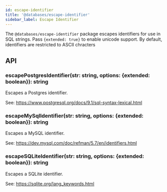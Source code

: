 ```yaml
---
id: escape-identifier
title: '@databases/escape-identifier'
sidebar_label: Escape Identifier
---
```


The `@databases/escape-identifier` package escapes identifiers for use in SQL strings. Pass `{extended: true}` to enable unicode support. By default, identifiers are restricted to ASCII chracters

## API

### escapePostgresIdentifier(str: string, options: {extended: boolean}): string

Escapes a Postgres identifier.

See: https://www.postgresql.org/docs/9.1/sql-syntax-lexical.html

### escapeMySqlIdentifier(str: string, options: {extended: boolean}): string

Escapes a MySQL identifier.

See: https://dev.mysql.com/doc/refman/5.7/en/identifiers.html

### escapeSQLiteIdentifier(str: string, options: {extended: boolean}): string

Escapes a SQLite identifier.

See: https://sqlite.org/lang_keywords.html
